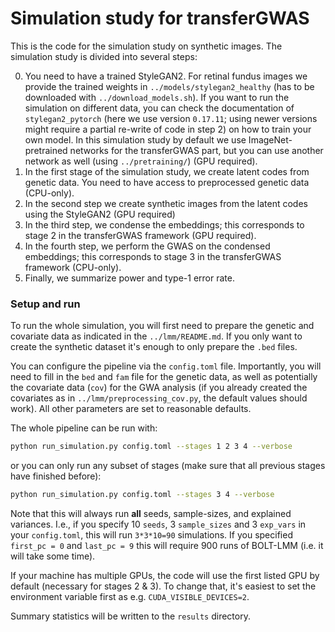 # Simulation study for transferGWAS

This is the code for the simulation study on synthetic images.
The simulation study is divided into several steps:

0. You need to have a trained StyleGAN2. For retinal fundus images we provide the trained weights in `../models/stylegan2_healthy` (has to be downloaded with `../download_models.sh`). If you want to run the simulation on different data, you can check the documentation of `stylegan2_pytorch` (here we use version `0.17.11`; using newer versions might require a partial re-write of code in step 2) on how to train your own model. In this simulation study by default we use ImageNet-pretrained networks for the transferGWAS part, but you can use another network as well (using `../pretraining/`) (GPU required).
1. In the first stage of the simulation study, we create latent codes from genetic data. You need to have access to preprocessed genetic data (CPU-only).
2. In the second step we create synthetic images from the latent codes using the StyleGAN2 (GPU required)
3. In the third step, we condense the embeddings; this corresponds to stage 2 in the transferGWAS framework (GPU required).
4. In the fourth step, we perform the GWAS on the condensed embeddings; this corresponds to stage 3 in the transferGWAS framework (CPU-only).
5. Finally, we summarize power and type-1 error rate.


### Setup and run

To run the whole simulation, you will first need to prepare the genetic and covariate data as indicated in the `../lmm/README.md`. If you only want to create the synthetic dataset it's enough to only prepare the `.bed` files.

You can configure the pipeline via the `config.toml` file. Importantly, you will need to fill in the `bed` and `fam` file for the genetic data, as well as potentially the covariate data (`cov`) for the GWA analysis (if you already created the covariates as in `../lmm/preprocessing_cov.py`, the default values should work). All other parameters are set to reasonable defaults.

The whole pipeline can be run with:
```bash
python run_simulation.py config.toml --stages 1 2 3 4 --verbose
```
or you can only run any subset of stages (make sure that all previous stages have finished before):
```bash
python run_simulation.py config.toml --stages 3 4 --verbose
```

Note that this will always run **all** seeds, sample-sizes, and explained variances. I.e., if you specify 10 `seeds`, 3 `sample_sizes` and 3 `exp_vars` in your `config.toml`, this will run `3*3*10=90` simulations. If you specified `first_pc = 0` and `last_pc = 9` this will require 900 runs of BOLT-LMM (i.e. it will take some time).

If your machine has multiple GPUs, the code will use the first listed GPU by default (necessary for stages 2 & 3). To change that, it's easiest to set the environment variable first as e.g. `CUDA_VISIBLE_DEVICES=2`.

Summary statistics will be written to the `results` directory. 
